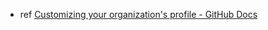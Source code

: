 - ref [Customizing your organization's profile \- GitHub Docs](https://docs.github.com/en/organizations/collaborating-with-groups-in-organizations/customizing-your-organizations-profile)
